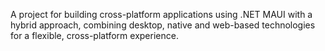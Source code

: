 A project for building cross-platform applications using .NET MAUI with a hybrid approach, combining desktop, native and web-based technologies for a flexible, cross-platform experience.